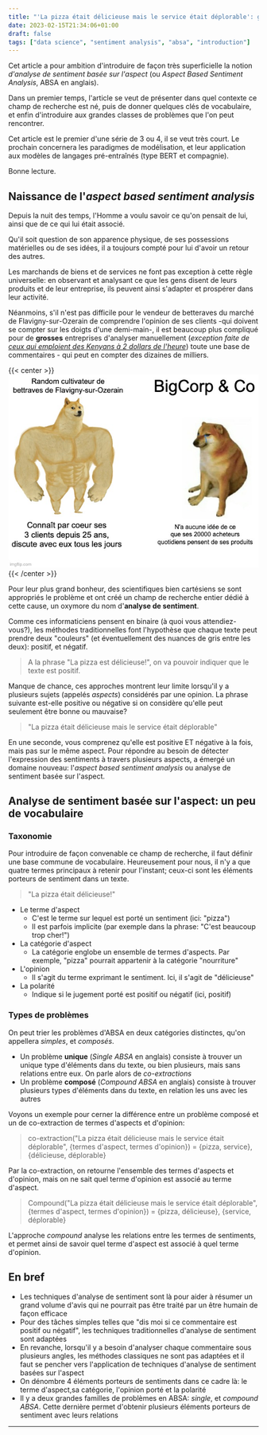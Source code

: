 ```yaml
---
title: "'La pizza était délicieuse mais le service était déplorable': genèse de l'analyse de sentiment basée sur l'aspect"
date: 2023-02-15T21:34:06+01:00
draft: false
tags: ["data science", "sentiment analysis", "absa", "introduction"]
---
```


Cet article a pour ambition d'introduire de façon très superficielle la notion _d'analyse de sentiment basée sur 
l'aspect_ (ou _Aspect Based Sentiment Analysis_, ABSA en anglais).

Dans un premier temps, l'article se veut de présenter dans quel contexte ce champ de recherche est né, puis de donner 
quelques clés de vocabulaire, et enfin d'introduire aux grandes classes de problèmes que l'on peut rencontrer.

Cet article est le premier d'une série de 3 ou 4, il se veut très court. Le prochain concernera les paradigmes de 
modélisation, et leur application aux modèles de langages pré-entraînés (type BERT et compagnie).

Bonne lecture.


## Naissance de l'_aspect based sentiment analysis_
Depuis la nuit des temps, l'Homme a voulu savoir ce qu'on pensait de lui, ainsi que de ce qui lui était associé. 

Qu'il soit question de son apparence physique, de ses possessions matérielles ou de ses idées, il a toujours compté pour 
lui d'avoir un retour des autres.

Les marchands de biens et de services ne font pas exception à cette règle universelle: en observant et analysant ce que 
les gens disent de leurs produits et de leur entreprise, ils peuvent ainsi s'adapter et prospérer dans leur activité.

Néanmoins, s'il n'est pas difficile pour le vendeur de betteraves du marché de Flavigny-sur-Ozerain de comprendre 
l'opinion de ses clients -qui doivent se compter sur les doigts d'une demi-main-, il est beaucoup plus compliqué pour de 
**grosses** entreprises d'analyser manuellement (_exception faite de [ceux qui emploient des Kenyans à 2 dollars de l'heure](https://time.com/6247678/openai-chatgpt-kenya-workers/)_) toute 
une base de commentaires - qui peut en compter des dizaines de milliers. 

{{< center >}}
![meme_1](meme_1.jpeg)
{{< /center >}}

Pour leur plus grand bonheur, des scientifiques bien cartésiens se sont appropriés le problème et ont créé un champ de 
recherche entier dédié à cette cause, un oxymore du nom d'**analyse de sentiment**.

Comme ces informaticiens pensent en binaire (à quoi vous attendiez-vous?), les méthodes traditionnelles font l'hypothèse 
que chaque texte peut prendre deux "couleurs" (et éventuellement des nuances de gris entre les deux): positif, et 
négatif.

> A la phrase "La pizza est délicieuse!", on va pouvoir indiquer que le texte est positif. 

Manque de chance, ces approches montrent leur limite lorsqu'il y a plusieurs sujets (appelés _aspects_) considérés 
par une opinion. La phrase suivante est-elle positive ou négative si on considère qu'elle peut seulement être bonne ou 
mauvaise?

> "La pizza était délicieuse mais le service était déplorable"

En une seconde, vous comprenez qu'elle est positive ET négative à la fois, mais pas sur le même aspect.
Pour répondre au besoin de détecter l'expression des sentiments à travers plusieurs aspects, a émergé un domaine 
nouveau: l'_aspect based sentiment analysis_ ou analyse de sentiment basée sur l'aspect.

## Analyse de sentiment basée sur l'aspect: un peu de vocabulaire

### Taxonomie

Pour introduire de façon convenable ce champ de recherche, il faut définir une base commune de vocabulaire. 
Heureusement pour nous, il n'y a que quatre termes principaux à retenir pour l'instant; ceux-ci sont les éléments 
porteurs de sentiment dans un texte.

> "La pizza était délicieuse!"

- Le terme d'aspect
  - C'est le terme sur lequel est porté un sentiment (ici: "pizza")
  - Il est parfois implicite (par exemple dans la phrase: "C'est beaucoup trop cher!")
- La catégorie d'aspect
  - La catégorie englobe un ensemble de termes d'aspects. Par exemple, "pizza" pourrait appartenir à la catégorie 
"nourriture"
- L'opinion
  - Il s'agit du terme exprimant le sentiment. Ici, il s'agit de "délicieuse"
- La polarité
  - Indique si le jugement porté est positif ou négatif (ici, positif)


### Types de problèmes

On peut trier les problèmes d'ABSA en deux catégories distinctes, qu'on appellera _simples_, et _composés_.

- Un problème **unique** (_Single ABSA_ en anglais) consiste à trouver un unique type d'éléments dans du texte, ou bien plusieurs, mais sans 
relations entre eux. On parle alors de _co-extractions_
- Un problème **composé** (_Compound ABSA_ en anglais) consiste à trouver plusieurs types d'éléments dans du texte, en relation les uns avec les 
autres 

Voyons un exemple pour cerner la différence entre un problème composé et un de co-extraction de termes d'aspects et 
d'opinion:


> co-extraction("La pizza était délicieuse mais le service était déplorable", {termes d'aspect, termes d'opinion}) = {pizza, service}, {délicieuse, déplorable}

Par la co-extraction, on retourne l'ensemble des termes d'aspects et d'opinion, mais on ne sait quel terme d'opinion est 
associé au terme d'aspect.

> Compound("La pizza était délicieuse mais le service était déplorable", {termes d'aspect, termes d'opinion}) = {pizza, délicieuse}, {service, déplorable}

L'approche _compound_ analyse les relations entre les termes de sentiments, et permet ainsi de savoir quel terme 
d'aspect est associé à quel terme d'opinion. 


## En bref

- Les techniques d'analyse de sentiment sont là pour aider à résumer un grand volume d'avis qui ne pourrait pas être 
traité par un être humain de façon efficace
- Pour des tâches simples telles que "dis moi si ce commentaire est positif ou négatif", les techniques traditionnelles 
d'analyse de sentiment sont adaptées
- En revanche, lorsqu'il y a besoin d'analyser chaque commentaire sous plusieurs angles, les méthodes classiques ne 
sont pas adaptées et il faut se pencher vers l'application de techniques d'analyse de sentiment basées sur l'aspect
- On dénombre 4 éléments porteurs de sentiments dans ce cadre là: le terme d'aspect,sa catégorie, l'opinion porté et la 
polarité
- Il y a deux grandes familles de problèmes en ABSA: _single_, et _compound ABSA_. Cette dernière permet d'obtenir 
plusieurs éléments porteurs de sentiment avec leurs relations


---